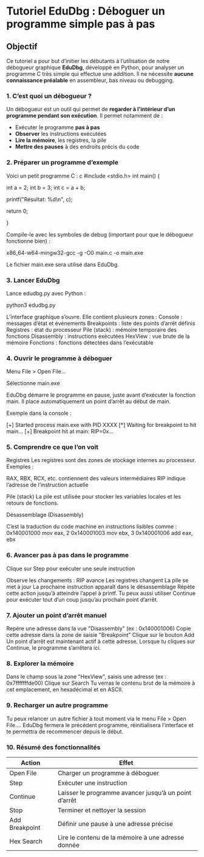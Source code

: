 # Tutoriel EduDbg : Déboguer un programme simple pas à pas

## Objectif

Ce tutoriel a pour but d’initier les débutants à l’utilisation de notre débogueur graphique **EduDbg**, développé en Python, pour analyser un programme C très simple qui effectue une addition. Il ne nécessite **aucune connaissance préalable** en assembleur, bas niveau ou debugging.

### 1. C’est quoi un débogueur ?

Un débogueur est un outil qui permet de **regarder à l’intérieur d’un programme pendant son exécution**. Il permet notamment de :
- Exécuter le programme **pas à pas**
- **Observer** les instructions exécutées
- **Lire la mémoire**, les registres, la pile
- **Mettre des pauses** à des endroits précis du code

### 2. Préparer un programme d’exemple

Voici un petit programme C :
c
#include <stdio.h>
int main() {

int a = 2;
int b = 3;
int c = a + b;

printf("Résultat: %d\\n", c);

return 0;

}

Compile-le avec les symboles de debug (important pour que le débogueur fonctionne bien) :

x86_64-w64-mingw32-gcc -g -O0 main.c -o main.exe

Le fichier main.exe sera utilisé dans EduDbg.

### 3. Lancer EduDbg

Lance edudbg.py avec Python :

python3 edudbg.py

L’interface graphique s’ouvre. Elle contient plusieurs zones :
Console : messages d’état et événements
Breakpoints : liste des points d’arrêt définis
Registres : état du processeur
Pile (stack) : mémoire temporaire des fonctions
Disassembly : instructions exécutées
HexView : vue brute de la mémoire
Fonctions : fonctions détectées dans l’exécutable

### 4. Ouvrir le programme à déboguer

Menu File > Open File...

Sélectionne main.exe

EduDbg démarre le programme en pause, juste avant d’exécuter la fonction main. Il place automatiquement un point d’arrêt au début de main.

Exemple dans la console :

\[+\] Started process main.exe with PID XXXX
\[\*\] Waiting for breakpoint to hit main...
\[+\] Breakpoint hit at main: RIP=0x...

### 5. Comprendre ce que l’on voit

Registres
Les registres sont des zones de stockage internes au processeur. Exemples :

RAX, RBX, RCX, etc. contiennent des valeurs intermédiaires
RIP indique l’adresse de l’instruction actuelle

Pile (stack)
La pile est utilisée pour stocker les variables locales et les retours de fonctions.

Désassemblage (Disassembly)

C’est la traduction du code machine en instructions lisibles comme :
0x140001000 mov eax, 2
0x140001003 mov ebx, 3
0x140001006 add eax, ebx

### 6. Avancer pas à pas dans le programme

Clique sur Step pour exécuter une seule instruction

Observe les changements :
RIP avance
Les registres changent
La pile se met à jour
La prochaine instruction apparaît dans le désassemblage
Répète cette action jusqu’à atteindre l’appel à printf.
Tu peux aussi utiliser Continue pour exécuter tout d’un coup jusqu’au prochain point d’arrêt.

### 7. Ajouter un point d’arrêt manuel

Repère une adresse dans la vue "Disassembly" (ex : 0x140001006)
Copie cette adresse dans la zone de saisie "Breakpoint"
Clique sur le bouton Add
Un point d’arrêt est maintenant actif à cette adresse. Lorsque tu cliques sur Continue, le programme s’arrêtera ici.

### 8. Explorer la mémoire

Dans le champ sous la zone "HexView", saisis une adresse (ex : 0x7fffffffde00)
Clique sur Search
Tu verras le contenu brut de la mémoire à cet emplacement, en hexadécimal et en ASCII.

### 9. Recharger un autre programme

Tu peux relancer un autre fichier à tout moment via le menu File > Open File.... EduDbg fermera le précédent programme, réinitialisera l’interface et te permettra de recommencer depuis le début.


### 10. Résumé des fonctionnalités

| Action | Effet |
|--- |--- |
| Open File | Charger un programme à déboguer |
| Step | Exécuter une instruction |
| Continue | Laisser le programme avancer jusqu’à un point d’arrêt |
| Stop | Terminer et nettoyer la session |
| Add Breakpoint | Définir une pause à une adresse précise |
| Hex Search | Lire le contenu de la mémoire à une adresse donnée |
